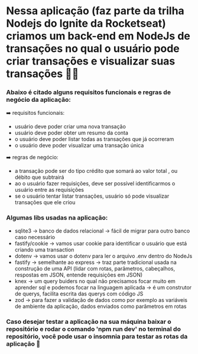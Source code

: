 # Nessa aplicação (faz parte da trilha Nodejs do Ignite da Rocketseat) criamos um back-end em NodeJs de transações no qual o usuário pode criar transações e visualizar suas transações 🚀🚀

### Abaixo é citado alguns requisitos funcionais e regras de negócio da aplicação:

➡️ requisitos funcionais: 
- usuário deve poder criar uma nova transação 
- usuário deve poder obter um resumo da conta 
- o usuário deve poder listar todas as transações que já ocorreram 
- o usuário deve poder visualizar uma transação única

➡️ regras de negócio: 
- a transação pode ser do tipo crédito que somará ao valor total , ou débito que subtrairá 
- ao o usuário fazer requisições, deve ser possível identificarmos o usuário entre as requisições 
- se o usuário tentar listar transações, usuário só pode visualizar transações que ele criou

### Algumas libs usadas na aplicação:

- sqlite3 ->  banco de dados relacional → fácil de migrar para outro banco caso necessário
- fastify/cookie -> vamos usar cookie para identificar o usuário que está criando uma transaction
- dotenv -> vamos usar o dotenv para ler o arquivo .env dentro do NodeJs
- fastify -> semelhante ao express → traz parte tradicional usada na construção de uma API (lidar com rotas, parâmetros, cabeçalhos, respostas em JSON, entende requisições em JSON) 
- knex -> um query buiders no qual não precisamos focar muito em aprender sql e podemos focar na linguagem aplicada -> é um construtor de querys, facilita escrita das querys com código JS
- zod -> para fazer a validação de dados como por exemplo as variáveis de ambiente da aplicação, dados enviados como parâmetros em rotas

### Caso desejar testar a aplicação na sua máquina baixar o repositório e rodar o comando 'npm run dev' no terminal do repositório, você pode usar o insomnia para testar as rotas da aplicação 🚀
